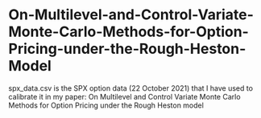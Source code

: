 # On-Multilevel-and-Control-Variate-Monte-Carlo-Methods-for-Option-Pricing-under-the-Rough-Heston-Model

spx_data.csv is the SPX option data (22 October 2021) that I have used to calibrate it in my paper: On Multilevel and Control Variate Monte Carlo Methods for Option Pricing under the Rough Heston model 
